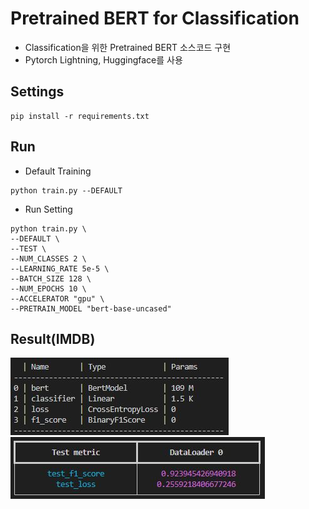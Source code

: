 # Pretrained BERT for Classification
- Classification을 위한 Pretrained BERT 소스코드 구현
- Pytorch Lightning, Huggingface를 사용

## Settings
```
pip install -r requirements.txt
```

## Run
- Default Training
```
python train.py --DEFAULT
```

- Run Setting
```
python train.py \
--DEFAULT \
--TEST \
--NUM_CLASSES 2 \
--LEARNING_RATE 5e-5 \
--BATCH_SIZE 128 \
--NUM_EPOCHS 10 \
--ACCELERATOR "gpu" \
--PRETRAIN_MODEL "bert-base-uncased"
```

## Result(IMDB)
![model_summary](./img/bert_summary.JPG)
![test_result](./img/bert_test_result.JPG)